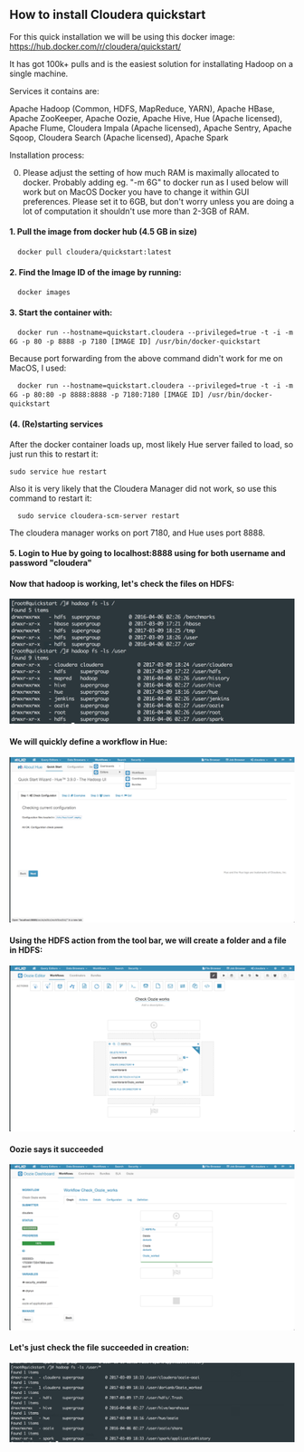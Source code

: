 ## How to install Cloudera quickstart

For this quick installation we will be using this docker image: https://hub.docker.com/r/cloudera/quickstart/

It has got 100k+ pulls and is the easiest solution for installating Hadoop on a single machine.

Services it contains are:

Apache Hadoop (Common, HDFS, MapReduce, YARN), Apache HBase, Apache ZooKeeper, Apache Oozie, Apache Hive, Hue (Apache licensed), Apache Flume, Cloudera Impala (Apache licensed), Apache Sentry, Apache Sqoop, Cloudera Search (Apache licensed), Apache Spark

Installation process:

0. Please adjust the setting of how much RAM is maximally allocated to docker. Probably adding eg. "-m 6G" to docker run as I used below will work but on MacOS Docker you have to change it within GUI preferences. Please set it to 6GB, but don't worry unless you are doing a lot of computation it shouldn't use more than 2-3GB of RAM.

#### 1. Pull the image from docker hub (4.5 GB in size)  

      docker pull cloudera/quickstart:latest

#### 2. Find the Image ID of the image by running:
 
      docker images

#### 3. Start the container with:  
  
      docker run --hostname=quickstart.cloudera --privileged=true -t -i -m 6G -p 80 -p 8888 -p 7180 [IMAGE ID] /usr/bin/docker-quickstart
  
  Because port forwarding from the above command didn't work for me on MacOS, I used:    
  
      docker run --hostname=quickstart.cloudera --privileged=true -t -i -m 6G -p 80:80 -p 8888:8888 -p 7180:7180 [IMAGE ID] /usr/bin/docker-quickstart

#### (4. (Re)starting services

After the docker container loads up, most likely Hue server failed to load, so just run this to restart it:  

    sudo service hue restart  
  
Also it is very likely that the Cloudera Manager did not work, so use this command to restart it:  
  
      sudo service cloudera-scm-server restart  
  
The cloudera manager works on port 7180, and Hue uses port 8888.  

 
  
#### 5. Login to Hue by going to localhost:8888 using for both username and password  "cloudera"


#### Now that hadoop is working, let's check the files on HDFS:

![1](https://github.com/dorianb96/Cloudera_Quickstart_Install/blob/master/1.png?raw=true)

#### We will quickly define a workflow in Hue:

![2](https://github.com/dorianb96/Cloudera_Quickstart_Install/blob/master/2.png?raw=true)

#### Using the HDFS action from the tool bar, we will create a folder and a file in HDFS:

![3](https://github.com/dorianb96/Cloudera_Quickstart_Install/blob/master/3.png?raw=true)

#### Oozie says it succeeded

![4](https://github.com/dorianb96/Cloudera_Quickstart_Install/blob/master/4.png?raw=true)

#### Let's just check the file succeeded in creation: 

![5](https://github.com/dorianb96/Cloudera_Quickstart_Install/blob/master/5.png?raw=true)
